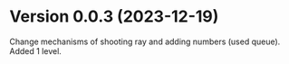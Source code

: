 # Version 0.0.3 (2023-12-19)

Change mechanisms of shooting ray and adding numbers (used queue).  
Added 1 level.